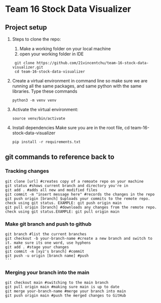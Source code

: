 # Team 16 Stock Data Visualizer
## Project setup

1. Steps to clone the repo:
   
    1. Make a working folder on your local machine
    2. open your working folder in IDE
       
   ```
    git clone https://github.com/21vincentchu/team-16-stock-data-visualizer.git
    cd team-16-stock-data-visualizer
   ``` 

3. Create a virtual environment in command line so make sure we are running all the same packages, and same python with the same libraries. Type these commands
   ```
   python3 -m venv venv
   ```

6. Activate the virtual environment:
     ```
   source venv/bin/activate
     ```

8. Install dependencies
    Make sure you are in the root file, cd team-16-stock-data-visualizer 
    ```
   pip install -r requirements.txt
    ```

    
## git commands to reference back to
### Tracking changes 
```
git clone [url] #creates copy of a remoate repo on your machine
git status #shows current branch and directory you're in
git add . #adds all new and modified files
git commit -m "insert message here" #records the changes in the repo
git push origin [branch] $uploads your commits to the remote repo. check using git status. EXAMPLE: git push origin main
git pull origin [branch] #downloads any changes from the remote repo. check using git status.EXAMPLE: git pull origin main

```

### Make git branch and push to github
```
git branch #list the current branches
git checkout -b your-branch-name #create a new branch and switch to it. make sure its one word, use hyphens
git add . #stage your changes
git commit -m [xyz's branch] #commit
git push -u origin [branch name] #push
'''
```

### Merging your branch into the main
```
git checkout main #switching to the main branch
git pull origin main #making sure main is up to date
git merge your-branch-name #merge your branch into main
git push origin main #push the merged changes to GitHub

```
